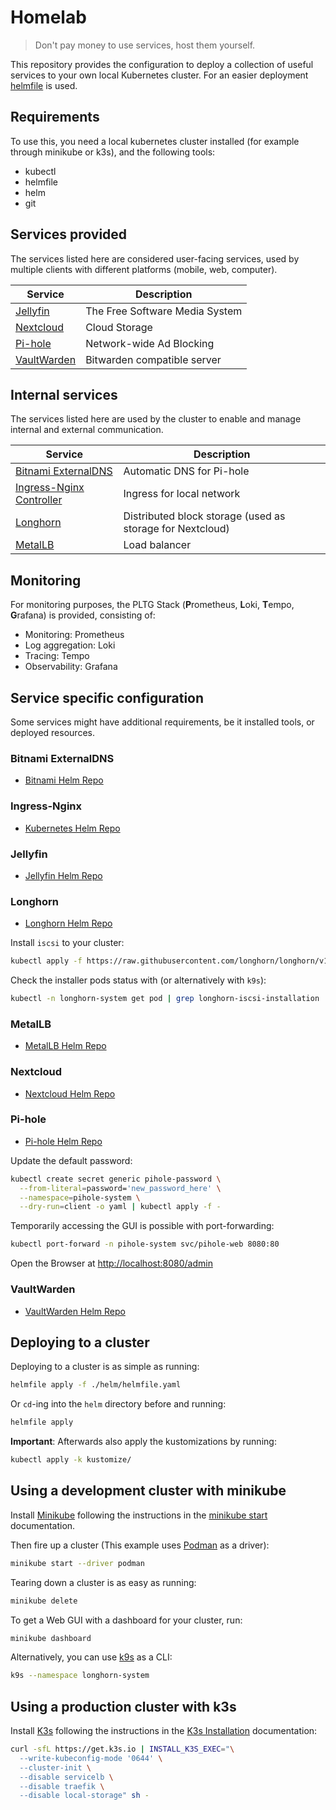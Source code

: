 # Homelab

> Don't pay money to use services, host them yourself.

This repository provides the configuration to deploy a collection of useful
services to your own local Kubernetes cluster.
For an easier deployment [helmfile](https://github.com/helmfile/helmfile) is
used.

## Requirements

To use this, you need a local kubernetes cluster installed (for example through
minikube or k3s), and the following tools:

- kubectl
- helmfile
- helm
- git

## Services provided

The services listed here are considered user-facing services, used by multiple
clients with different platforms (mobile, web, computer).

| Service                                                   | Description                    |
| --------------------------------------------------------- | ------------------------------ |
| [Jellyfin](https://jellyfin.org/)                         | The Free Software Media System |
| [Nextcloud](https://nextcloud.com)                        | Cloud Storage                  |
| [Pi-hole](https://pi-hole.net/)                           | Network-wide Ad Blocking       |
| [VaultWarden](https://github.com/dani-garcia/vaultwarden) | Bitwarden compatible server    |

## Internal services

The services listed here are used by the cluster to enable and manage
internal and external communication.

| Service                                                                                     | Description                                               |
| ------------------------------------------------------------------------------------------- | --------------------------------------------------------- |
| [Bitnami ExternalDNS](https://github.com/bitnami/containers/tree/main/bitnami/external-dns) | Automatic DNS for Pi-hole                                 |
| [Ingress-Nginx Controller](https://kubernetes.github.io/ingress-nginx)                      | Ingress for local network                                 |
| [Longhorn](https://longhorn.io)                                                             | Distributed block storage (used as storage for Nextcloud) |
| [MetalLB](https://metallb.io)                                                               | Load balancer                                             |

## Monitoring

For monitoring purposes, the PLTG Stack
(**P**rometheus, **L**oki, **T**empo, **G**rafana) is provided, consisting of:

- Monitoring: Prometheus
- Log aggregation: Loki
- Tracing: Tempo
- Observability: Grafana

## Service specific configuration

Some services might have additional requirements, be it installed tools, or
deployed resources.

### Bitnami ExternalDNS

- [Bitnami Helm Repo](https://charts.bitnami.com/bitnami)

### Ingress-Nginx

- [Kubernetes Helm Repo](https://kubernetes.github.io/ingress-nginx)

### Jellyfin

- [Jellyfin Helm Repo](https://jellyfin.github.io/jellyfin-helm)

### Longhorn

- [Longhorn Helm Repo](https://charts.longhorn.io)

Install `iscsi` to your cluster:

```bash
kubectl apply -f https://raw.githubusercontent.com/longhorn/longhorn/v1.9.0/deploy/prerequisite/longhorn-iscsi-installation.yaml
```

Check the installer pods status with (or alternatively with `k9s`):

```bash
kubectl -n longhorn-system get pod | grep longhorn-iscsi-installation
```

### MetalLB

- [MetalLB Helm Repo](https://metallb.github.io/metallb)

### Nextcloud

- [Nextcloud Helm Repo](https://nextcloud.github.io/helm)

### Pi-hole

- [Pi-hole Helm Repo](https://mojo2600.github.io/pihole-kubernetes)

Update the default password:

```bash
kubectl create secret generic pihole-password \
  --from-literal=password='new_password_here' \
  --namespace=pihole-system \
  --dry-run=client -o yaml | kubectl apply -f -
```

Temporarily accessing the GUI is possible with port-forwarding:

```bash
kubectl port-forward -n pihole-system svc/pihole-web 8080:80
```

Open the Browser at <http://localhost:8080/admin>

### VaultWarden

- [VaultWarden Helm Repo](https://guerzon.github.io/vaultwarden)

## Deploying to a cluster

Deploying to a cluster is as simple as running:

```bash
helmfile apply -f ./helm/helmfile.yaml
```

Or `cd`-ing into the `helm` directory before and running:

```bash
helmfile apply
```

**Important**: Afterwards also apply the kustomizations by running:

```bash
kubectl apply -k kustomize/
```

## Using a development cluster with minikube

Install [Minikube](https://minikube.sigs.k8s.io/docs/) following the
instructions in the [minikube start](https://minikube.sigs.k8s.io/docs/start/)
documentation.

Then fire up a cluster (This example uses [Podman](https://podman.io) as a
driver):

```bash
minikube start --driver podman
```

Tearing down a cluster is as easy as running:

```bash
minikube delete
```

To get a Web GUI with a dashboard for your cluster, run:

```bash
minikube dashboard
```

Alternatively, you can use [k9s](https://k9scli.io) as a CLI:

```bash
k9s --namespace longhorn-system
```

## Using a production cluster with k3s

Install [K3s](https://k3s.io/) following the instructions in the
[K3s Installation](https://docs.k3s.io/installation) documentation:

```bash
curl -sfL https://get.k3s.io | INSTALL_K3S_EXEC="\
  --write-kubeconfig-mode '0644' \
  --cluster-init \
  --disable servicelb \
  --disable traefik \
  --disable local-storage" sh -
```

